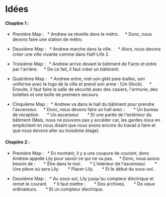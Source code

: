 # Idées
#### Chapitre 1 :
* Première Map :
  * Andrew se réveille dans le métro.
    * Donc, nous devons faire une station de métro.

* Deuxième Map :
  * Andrew marche dans la ville.
    * Alors, nous devons créer une ville vivante comme dans Half-Life 2.

* Troisième Map :
  * Andrew arrive devant le bâtiment de Facto et entre par l'arrière.
    * De ce fait, il faut créer un bâtiment.

* Quatrième Map :
  * Andrew entre, met son gilet pare-balles, son uniforme avec le logo de la ville et prend son arme : (Un Glock).
    * Ensuite, il faut faire la salle de sécurité avec des casiers, l'armurie, des toilettes et une boîte de premiers secours.

* Cinquième Map :
  * Andrew va dans le hall du bâtiment pour prendre l'ascenseur.
    * Donc, nous devons faire un hall avec :
      * Un bureau de réception
      * Un ascenseur
      * Et une partie de l'extérieur du bâtiment (Mais, nous ne pouvons pas y accéder car, les gardes nous en empêchent en nous disant que nous avons encore du travail à faire et que nous devons aller au troisième étage).

#### Chapitre 2 :
* Première Map :
  * En montant, il y a une coupure de courant, donc Andrew appelle Lily pour savoir ce qui ne va pas.
    * Donc, nous avons besoin de :
      * Être dans le noir.
      * L'intérieur de l'ascenseur.
      * Une pièce où sera Lily.
      * Placer Lily.
      * Et le début du sous-sol.

* Deuxième Map :
  * Au sous-sol, Lily jusqu'au compteur électrique et remet le courant.
    * Il faut mettre :
      * Des archives.
      * De vieux ordinateurs.
      * Et un compteur électrique.